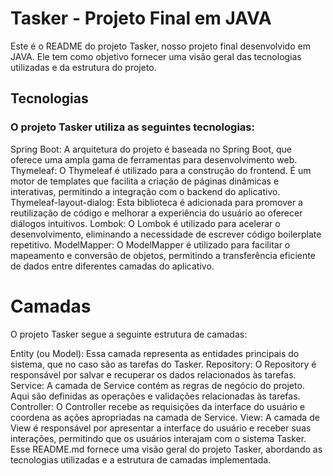 # Tasker - Projeto Final em JAVA

Este é o README do projeto Tasker, nosso projeto final desenvolvido em JAVA. Ele tem como objetivo fornecer uma visão geral das tecnologias utilizadas e da estrutura do projeto.

## Tecnologias

### O projeto Tasker utiliza as seguintes tecnologias:

Spring Boot: A arquitetura do projeto é baseada no Spring Boot, que oferece uma ampla gama de ferramentas para desenvolvimento web.
Thymeleaf: O Thymeleaf é utilizado para a construção do frontend. É um motor de templates que facilita a criação de páginas dinâmicas e interativas, permitindo a integração com o backend do aplicativo.
Thymeleaf-layout-dialog: Esta biblioteca é adicionada para promover a reutilização de código e melhorar a experiência do usuário ao oferecer diálogos intuitivos.
Lombok: O Lombok é utilizado para acelerar o desenvolvimento, eliminando a necessidade de escrever código boilerplate repetitivo.
ModelMapper: O ModelMapper é utilizado para facilitar o mapeamento e conversão de objetos, permitindo a transferência eficiente de dados entre diferentes camadas do aplicativo.

# Camadas

O projeto Tasker segue a seguinte estrutura de camadas:

Entity (ou Model): Essa camada representa as entidades principais do sistema, que no caso são as tarefas do Tasker.
Repository: O Repository é responsável por salvar e recuperar os dados relacionados às tarefas.
Service: A camada de Service contém as regras de negócio do projeto. Aqui são definidas as operações e validações relacionadas às tarefas.
Controller: O Controller recebe as requisições da interface do usuário e coordena as ações apropriadas na camada de Service.
View: A camada de View é responsável por apresentar a interface do usuário e receber suas interações, permitindo que os usuários interajam com o sistema Tasker.
Esse README.md fornece uma visão geral do projeto Tasker, abordando as tecnologias utilizadas e a estrutura de camadas implementada.

